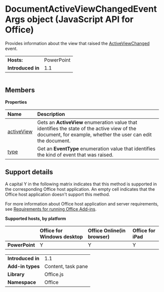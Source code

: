 
# DocumentActiveViewChangedEventArgs object (JavaScript API for Office)
Provides information about the view that raised the [ActiveViewChanged](../reference/shared/document/activeviewchanged/activeviewchanged-event.md) event.

|||
|:-----|:-----|
|**Hosts:**|PowerPoint|
|**Introduced in**|1.1|

```

```


## Members


**Properties**


|**Name**|**Description**|
|:-----|:-----|
|[activeView](../reference/shared/document/activeviewchangedeventargs-object/activeview-property.md)|Gets an  **ActiveView** enumeration value that identifies the state of the active view of the document, for example, whether the user can edit the document.|
|[type](../reference/shared/document/activeviewchangedeventargs-object/type-property.md)|Get an  **EventType** enumeration value that identifies the kind of event that was raised.|

## Support details


A capital Y in the following matrix indicates that this method is supported in the corresponding Office host application. An empty cell indicates that the Office host application doesn't support this method.

For more information about Office host application and server requirements, see [Requirements for running Office Add-ins](http://msdn.microsoft.com/library/67340567-bb9a-498c-96d3-3f52f28c16bc%28Office.15%29.aspx).


**Supported hosts, by platform**


||**Office for Windows desktop**|**Office Online(in browser)**|**Office for iPad**|
|:-----|:-----|:-----|:-----|
|**PowerPoint**|Y|Y|Y|

|||
|:-----|:-----|
|**Introduced in**|1.1|
|**Add-in types**|Content, task pane|
|**Library**|Office.js|
|**Namespace**|Office|
